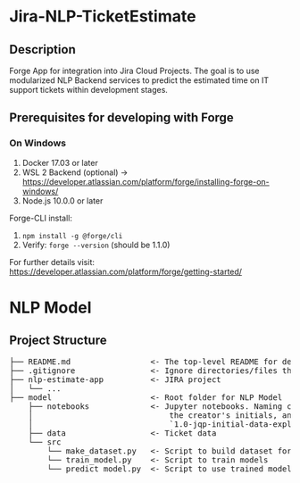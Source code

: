 # Jira-NLP-TicketEstimate

## Description
Forge App for integration into Jira Cloud Projects. The goal is to use modularized NLP Backend services to predict the estimated time on IT support tickets within development stages.

## Prerequisites for developing with Forge
### On Windows
1. Docker 17.03 or later
2. WSL 2 Backend (optional) -> https://developer.atlassian.com/platform/forge/installing-forge-on-windows/
3. Node.js 10.0.0 or later

Forge-CLI install:
1. `npm install -g @forge/cli`
2. Verify: `forge --version` (should be 1.1.0)

For further details visit: https://developer.atlassian.com/platform/forge/getting-started/

# NLP Model

## Project Structure
<pre>
├── README.md                 <- The top-level README for developers using this project.
├── .gitignore                <- Ignore directories/files that shouldn't be commited.
├── nlp-estimate-app          <- JIRA project
│   └── ...
├── model                     <- Root folder for NLP Model
    ├── notebooks             <- Jupyter notebooks. Naming convention is a number (for ordering),
    │                             the creator's initials, and a short `-` delimited description, e.g.
    │                             `1.0-jqp-initial-data-exploration`.
    ├── data                  <- Ticket data
    └── src
        └── make_dataset.py   <- Script to build dataset for training/validation
        └── train_model.py    <- Script to train models
        └── predict_model.py  <- Script to use trained models to make predictions
</pre>

